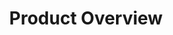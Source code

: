 ---
layout: layout.pug
title: Product Overview
navigationTitle: Product Overview
menuWeight: 2
excerpt: Product Overview
model: /services/elastic/data.yml
render: mustache
featureMaturity:
---